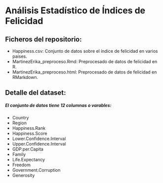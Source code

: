 # Análisis Estadístico de Índices de Felicidad

## Ficheros del repositorio:

* Happiness.csv: Conjunto de datos sobre el índice de felicidad en varios países.
* MartinezErika_preproceso.Rmd: Preprocesado de datos de felicidad en R.
* MartinezErika_preproceso.html: Preprocesado de datos de felicidad en RMarkdown. 

## Detalle del dataset:
##### El conjunto de datos tiene 12 columnas o varables:

* Country
* Region
* Happiness.Rank
* Happiness.Score
* Lower.Confidence.Interval
* Upper.Confidence.Interval
* GDP.per.Capita
* Family
* Life.Expectancy
* Freedom
* Government.Corruption
* Generosity

